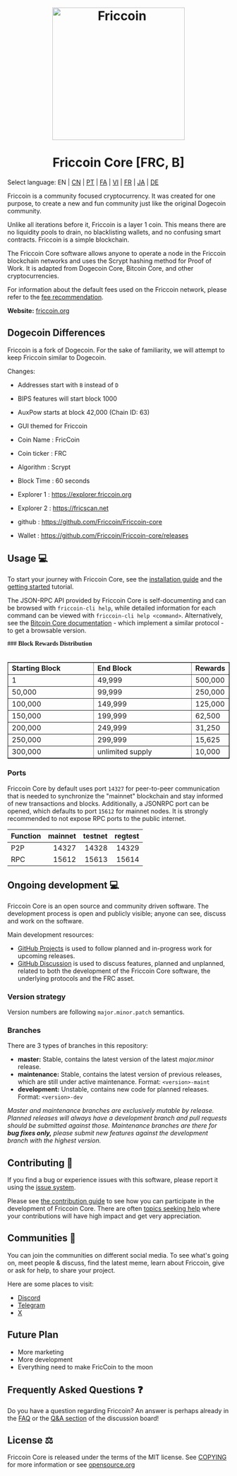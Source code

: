 <h1 align="center">
<img src="https://i.imgur.com/d9a8NfA.png" alt="Friccoin" width="300"/>
<br/><br/>
Friccoin Core [FRC, B]
</h1>

Select language: EN | [CN](./README_zh_CN.md) | [PT](./README_pt_BR.md) | [FA](./README_fa_IR.md) | [VI](./README_vi_VN.md) | [FR](./README_fr_FR.md) | [JA](./README_ja_JP.md) | [DE](./README_de_DE.md)

Friccoin is a community focused cryptocurrency. It was created for one purpose, to create a new and fun community just like the original Dogecoin community.

Unlike all iterations before it, Friccoin is a layer 1 coin. This means there are no liquidity pools to drain, no blacklisting wallets, and no confusing smart contracts. Friccoin is a simple blockchain.

The Friccoin Core software allows anyone to operate a node in the Friccoin blockchain networks and uses the Scrypt hashing method for Proof of Work. It is adapted from Dogecoin Core, Bitcoin Core, and other cryptocurrencies.

For information about the default fees used on the Friccoin network, please
refer to the [fee recommendation](doc/fee-recommendation.md).

**Website:** [friccoin.org](https://friccoin.org/)

## Dogecoin Differences

Friccoin is a fork of Dogecoin. For the sake of familiarity, we will attempt to keep Friccoin similar to Dogecoin.

Changes:

* Addresses start with `B` instead of `D`
* BIPS features will start block 1000
* AuxPow starts at block 42,000 (Chain ID: 63)
* GUI themed for Friccoin

* Coin Name    : FricCoin
* Coin ticker  : FRC
* Algorithm    : Scrypt
* Block Time   : 60 seconds
* Explorer 1   : https://explorer.friccoin.org
* Explorer 2   : https://fricscan.net
* github       : https://github.com/Friccoin/Friccoin-core
* Wallet       : https://github.com/Friccoin/Friccoin-core/releases


## Usage 💻

To start your journey with Friccoin Core, see the [installation guide](INSTALL.md) and the [getting started](doc/getting-started.md) tutorial.

The JSON-RPC API provided by Friccoin Core is self-documenting and can be browsed with `friccoin-cli help`, while detailed information for each command can be viewed with `friccoin-cli help <command>`. Alternatively, see the [Bitcoin Core documentation](https://developer.bitcoin.org/reference/rpc/) - which implement a similar protocol - to get a browsable version.



<font face="Verdana"><b>### Block Rewards Distribution</b></font><br>
&nbsp;</p>
<table border="1" width="46%">
	<tr>
		<td width="230"><b>Starting Block</b></td>
		<td width="270"><b>End Block</b></td>
		<td><b>Rewards</b></td>
	</tr>
	<tr>
		<td width="230">1</td>
		<td width="270">49,999</td>
		<td>500,000</td>
	</tr>
	<tr>
		<td width="230">50,000</td>
		<td width="270">99,999</td>
		<td>250,000</td>
	</tr>
	<tr>
		<td width="230">100,000</td>
		<td width="270">149,999</td>
		<td>125,000</td>
	</tr>
	<tr>
		<td width="230">150,000</td>
		<td width="270">199,999</td>
		<td>62,500</td>
	</tr>
	<tr>
		<td width="230">200,000</td>
		<td width="270">249,999</td>
		<td>31,250</td>
	</tr>
	<tr>
		<td width="230">250,000</td>
		<td width="270">299,999</td>
		<td>15,625</td>
	</tr>
	<tr>
		<td width="230">300,000</td>
		<td width="270">unlimited supply</td>
		<td>10,000</td>
	</tr>
</table>


### Ports

Friccoin Core by default uses port `14327` for peer-to-peer communication that
is needed to synchronize the "mainnet" blockchain and stay informed of new
transactions and blocks. Additionally, a JSONRPC port can be opened, which
defaults to port `15612` for mainnet nodes. It is strongly recommended to not
expose RPC ports to the public internet.

| Function | mainnet | testnet | regtest |
| :------- | ------: | ------: | ------: |
| P2P      |   14327 |   14328 |   14329 |
| RPC      |   15612 |   15613 |   15614 |

## Ongoing development 💻

Friccoin Core is an open source and community driven software. The development
process is open and publicly visible; anyone can see, discuss and work on the
software.

Main development resources:

* [GitHub Projects](https://github.com/Friccoin/Friccoin-core/projects) is used to
  follow planned and in-progress work for upcoming releases.
* [GitHub Discussion](https://github.com/Friccoin/Friccoin-core/discussions) is used
  to discuss features, planned and unplanned, related to both the development of
  the Friccoin Core software, the underlying protocols and the FRC asset.


### Version strategy
Version numbers are following ```major.minor.patch``` semantics.

### Branches
There are 3 types of branches in this repository:

- **master:** Stable, contains the latest version of the latest *major.minor* release.
- **maintenance:** Stable, contains the latest version of previous releases, which are still under active maintenance. Format: ```<version>-maint```
- **development:** Unstable, contains new code for planned releases. Format: ```<version>-dev```

*Master and maintenance branches are exclusively mutable by release. Planned*
*releases will always have a development branch and pull requests should be*
*submitted against those. Maintenance branches are there for **bug fixes only,***
*please submit new features against the development branch with the highest version.*

## Contributing 🤝

If you find a bug or experience issues with this software, please report it
using the [issue system](https://github.com/Friccoin/Friccoin-core/issues/new?assignees=&labels=bug&template=bug_report.md&title=%5Bbug%5D+).

Please see [the contribution guide](CONTRIBUTING.md) to see how you can
participate in the development of Friccoin Core. There are often
[topics seeking help](https://github.com/Friccoin/Friccoin-core/labels/help%20wanted)
where your contributions will have high impact and get very appreciation.

## Communities 🐸

You can join the communities on different social media.
To see what's going on, meet people & discuss, find the latest meme, learn
about Friccoin, give or ask for help, to share your project.

Here are some places to visit:


* [Discord](https://discord.gg/rqtkgwsk6j)
* [Telegram](https://t.me/fricscoin)
* [X](https://x.com/friccoinpow)

## Future Plan

- More marketing
- More development
- Everything need to make FricCoin to the moon


## Frequently Asked Questions ❓

Do you have a question regarding Friccoin? An answer is perhaps already in the [FAQ](doc/FAQ.md) or the [Q&A section](https://github.com/Friccoin/Friccoin-core/discussions/categories/q-a) of the discussion board!

## License ⚖️
Friccoin Core is released under the terms of the MIT license. See
[COPYING](COPYING) for more information or see
[opensource.org](https://opensource.org/licenses/MIT)
